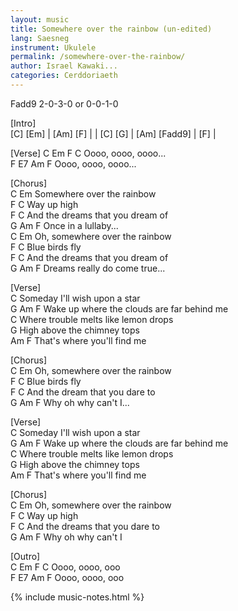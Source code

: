 ```yaml
---
layout: music
title: Somewhere over the rainbow (un-edited)
lang: Saesneg
instrument: Ukulele
permalink: /somewhere-over-the-rainbow/
author: Israel Kawaki...
categories: Cerddoriaeth
---
```



Fadd9 2-0-3-0 or 0-0-1-0

[Intro]  
 [C] [Em] | [Am] [F] | 
| [C] [G] | [Am] [Fadd9] | [F] |

[Verse]
C  Em  F  C
Oooo, oooo, oooo...  
F  E7  Am  F
Oooo, oooo, oooo... 
  
[Chorus]  
C         Em
Somewhere over the rainbow  
F       C
Way up high  
F       C
And the dreams that you dream of  
G          Am      F
Once in a lullaby...  
     C        Em
Oh, somewhere over the rainbow  
F           C
Blue birds fly  
F        C
And the dreams that you dream of  
G                     Am    F
Dreams really do come true...  
  
[Verse]  
     C
Someday I'll wish upon a star  
G                                  Am   F
Wake up where the clouds are far behind me  
      C
Where trouble melts like lemon drops  
G
High above the chimney tops  
       Am           F
That's where you'll find me  

[Chorus]  
    C         Em
Oh, somewhere over the rainbow  
F             C
Blue birds fly  
F       C
And the dream that you dare to  
G               Am   F
Why oh why can't I...  
  
[Verse]  
     C
Someday I'll wish upon a star  
G                                  Am   F
Wake up where the clouds are far behind me  
      C
Where trouble melts like lemon drops  
G
High above the chimney tops  
       Am           F
That's where you'll find me  
  
[Chorus]  
    C         Em
Oh, somewhere over the rainbow  
F          C
Way up high  
F       C
And the dreams that you dare to  
G               Am   F
Why oh why can't I  
  
[Outro]  
C  Em  F  C
Oooo, oooo, ooo  
F  E7  Am  F
Oooo, oooo, ooo  

{% include music-notes.html %}